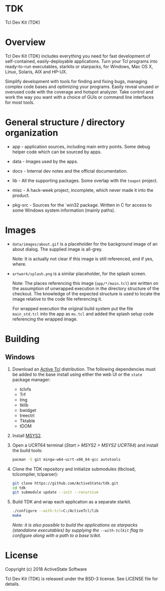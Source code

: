 # TDK
Tcl Dev Kit (TDK)

# Overview

Tcl Dev Kit (TDK) includes everything you need for fast development of self-contained, easily-deployable applications. Turn your Tcl programs into ready-to-run executables, starkits or starpacks, for Windows, Mac OS X, Linux, Solaris, AIX and HP-UX.

Simplify development with tools for finding and fixing bugs, managing complex code bases and optimizing your programs. Easily reveal unused or overused code with the coverage and hotspot analyzer. Take control and work the way you want with a choice of GUIs or command line interfaces for most tools.


# General structure / directory organization

   * app - application sources, including main entry points. Some
     debug helper code which can be sourced by apps.

   * data - Images used by the apps.

   * docs - Internal dev notes and the official documentation.

   * lib - All the supporting packages. Some overlap with the `teapot`
     project.

   * misc - A hack-week project, incomplete, which never made it into
     the product.

   * pkg-src - Sources for the `win32 package. Written in C for access
     to some Windows system information (mainly paths).

# Images

   * `data/images/about.gif` is a placeholder for the background image
     of an about dialog. The supplied image is all-grey.

     Note: It is actually not clear if this image is still referenced,
     and if yes, where.

   * `artwork/splash.png` is a similar placeholder, for the splash
     screen.

     Note: The places referencing this image (`app/*/main.tcl`) are
     written on the assumption of unwrapped execution in the directory
     structure of the checkout. The knowledge of the expected
     structure is used to locate the image relative to the code file
     referencing it.

     For wrapped execution the original build system put the file
     `main_std.tcl` into the app as `ms.tcl` and added the splash
     setup code referencing the wrapped image.

# Building

## Windows

1. Download an [Active Tcl](https://www.activestate.com/products/tcl/) distribution.
   The following dependencies must be added to the base install using either the web UI
   or the `state` package manager:
    * tclvfs
    * Trf
    * Img
    * tklib
    * bwidget
    * treectrl
    * Tktable
    * tDOM

3. Install [MSYS2](https://www.msys2.org/).

4. Open a UCRT64 terminal (_Start > MSYS2 > MSYS2 UCRT64_) and install the build tools:
    ```sh
    pacman -S git mingw-w64-ucrt-x86_64-gcc autotools
     ```

5. Clone the TDK repository and initialize submodules (tbcload, tclcompiler, tclparser):
	```sh
    git clone https://github.com/ActiveState/tdk.git
    cd tdk
    git submodule update --init --recursive
    ```

6. Build TDK and wrap each application as a separate starkit.
	```sh
	./configure --with-tcl=C:/ActiveTcl/lib
	make
	```
	_Note: it is also possible to build the applications as starpacks (standalone executables)
	by supplying the `--with-tclkit` flag to configure along with a path to a base tclkit._

# License

Copyright (c) 2018 ActiveState Software

Tcl Dev Kit (TDK) is released under the BSD-3 license. See LICENSE file for details.
